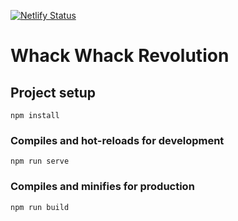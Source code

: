 [![Netlify Status](https://api.netlify.com/api/v1/badges/92d97559-dcc5-44ae-80b8-030aa060652e/deploy-status)](https://app.netlify.com/sites/whackwhack/deploys)

# Whack Whack Revolution

## Project setup
```
npm install
```

### Compiles and hot-reloads for development
```
npm run serve
```

### Compiles and minifies for production
```
npm run build
```
